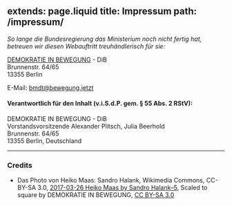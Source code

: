 extends: page.liquid
title: Impressum
path: /impressum/
---

_So lange die Bundesregierung das Ministerium noch nicht fertig hat, betreuen wir diesen Webauftritt treuhändlerisch für sie:_

[DEMOKRATIE IN BEWEGUNG](https://bewegung.jetzt/) - DiB<br/>
Brunnenstr. 64/65<br/>
13355 Berlin

E-Mail: <bmdt@bewegung.jetzt>


#### Verantwortlich für den Inhalt (v.i.S.d.P. gem. § 55 Abs. 2 RStV):

DEMOKRATIE IN BEWEGUNG - DiB<br/>
Vorstandsvorsitzende Alexander Plitsch, Julia Beerhold<br/>
Brunnenstr. 64/65<br/>
13355 Berlin, Deutschland

----

### Credits

 - Das Photo von Heiko Maas: Sandro Halank, Wikimedia Commons, CC-BY-SA 3.0, <a href="https://commons.wikimedia.org/wiki/File:2017-03-26_Heiko_Maas_by_Sandro_Halank–5.jpg">2017-03-26 Heiko Maas by Sandro Halank–5</a>, Scaled to square by DEMOKRATIE IN BEWEGUNG, <a href="https://creativecommons.org/licenses/by-sa/3.0/legalcode">CC BY-SA 3.0</a> 